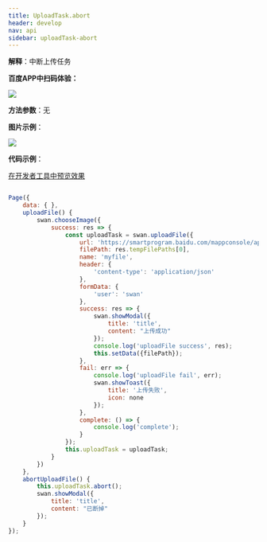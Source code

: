 ```yaml
---
title: UploadTask.abort
header: develop
nav: api
sidebar: uploadTask-abort
---
```




**解释**：中断上传任务

**百度APP中扫码体验：**

<img src="https://b.bdstatic.com/miniapp/assets/images/doc_demo/abortUploadFile.png"  class="demo-qrcode-image" />

**方法参数**：无

**图片示例**：

<div class="m-doc-custom-examples">
    <div class="m-doc-custom-examples-correct">
        <img src="https://b.bdstatic.com/miniapp/images/abortUploadTask.gif ">
    </div>
    <div class="m-doc-custom-examples-correct">
        <img src=" ">
    </div>
    <div class="m-doc-custom-examples-correct">
        <img src=" ">
    </div>     
</div>

**代码示例**：

<a href="swanide://fragment/3f19eb10fc9838027471c0784441311a1572944212699" title="在开发者工具中预览效果" target="_self">在开发者工具中预览效果</a>

```js

Page({
    data: { },
    uploadFile() {
        swan.chooseImage({
            success: res => {
                const uploadTask = swan.uploadFile({
                    url: 'https://smartprogram.baidu.com/mappconsole/api/checkFile', 
                    filePath: res.tempFilePaths[0],
                    name: 'myfile',
                    header: {
                        'content-type': 'application/json'
                    },
                    formData: {
                        'user': 'swan'
                    },
                    success: res => {
                        swan.showModal({
                            title: 'title',
                            content: "上传成功"
                        });
                        console.log('uploadFile success', res);
                        this.setData({filePath});
                    },
                    fail: err => {
                        console.log('uploadFile fail', err);
                        swan.showToast({
                            title: '上传失败',
                            icon: none
                        });
                    },
                    complete: () => {
                        console.log('complete');
                    }
                });
                this.uploadTask = uploadTask;
            }
        })
    },
    abortUploadFile() {
        this.uploadTask.abort();
        swan.showModal({
            title: 'title',
            content: "已断掉"
        });
    }
});


```